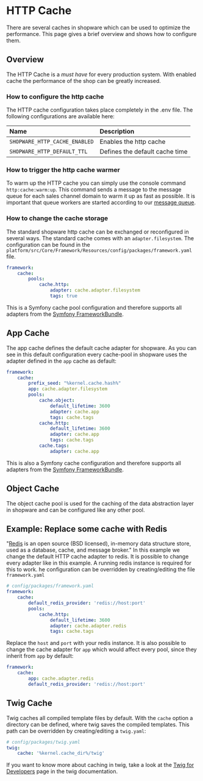 # HTTP Cache

There are several caches in shopware which can be used to optimize the performance. This page gives a brief overview and shows how to configure them.

## Overview

The HTTP Cache is a _must have_ for every production system. With enabled cache the performance of the shop can be greatly increased.

### How to configure the http cache

The HTTP cache configuration takes place completely in the .env file. The following configurations are available here:

| Name | Description |
| :--- | :--- |
| `SHOPWARE_HTTP_CACHE_ENABLED` | Enables the http cache |
| `SHOPWARE_HTTP_DEFAULT_TTL` | Defines the default cache time |

### How to trigger the http cache warmer

To warm up the HTTP cache you can simply use the console command `http:cache:warm:up`. This command sends a message to the message queue for each sales channel domain to warm it up as fast as possible. It is important that queue workers are started according to our [message queue](message-queue.md).

### How to change the cache storage

The standard shopware http cache can be exchanged or reconfigured in several ways. The standard cache comes with an `adapter.filesystem`. The configuration can be found in the `platform/src/Core/Framework/Resources/config/packages/framework.yaml` file.

```yaml
framework:
    cache:
        pools:
            cache.http:
                adapter: cache.adapter.filesystem
                tags: true
```

This is a Symfony cache pool configuration and therefore supports all adapters from the [Symfony FrameworkBundle](https://symfony.com/doc/current/cache.html#configuring-cache-with-frameworkbundle).

## App Cache

The app cache defines the default cache adapter for shopware. As you can see in this default configuration every cache-pool in shopware uses the adapter defined in the `app` cache as default:

```yaml
framework:
    cache:
        prefix_seed: "%kernel.cache.hash%"
        app: cache.adapter.filesystem
        pools:
            cache.object:
                default_lifetime: 3600
                adapter: cache.app
                tags: cache.tags
            cache.http:
                default_lifetime: 3600
                adapter: cache.app
                tags: cache.tags
            cache.tags:
                adapter: cache.app
```

This is also a Symfony cache configuration and therefore supports all adapters from the [Symfony FrameworkBundle](https://symfony.com/doc/current/cache.html#configuring-cache-with-frameworkbundle).

## Object Cache

The object cache pool is used for the caching of the data abstraction layer in shopware and can be configured like any other pool.

## Example: Replace some cache with Redis

"[Redis](https://redis.io/) is an open source \(BSD licensed\), in-memory data structure store, used as a database, cache, and message broker." In this example we change the default HTTP cache adapter to redis. It is possible to change every adapter like in this example. A running redis instance is required for this to work. he configuration can be overridden by creating/editing the file `framework.yaml`

```yaml
# config/packages/framework.yaml
framework:
    cache:
        default_redis_provider: 'redis://host:port'
        pools:
            cache.http:
                default_lifetime: 3600
                adapter: cache.adapter.redis
                tags: cache.tags
```

Replace the `host` and `port` with your redis instance. It is also possible to change the cache adapter for `app` which would affect every pool, since they inherit from `app` by default:

```yaml
framework:
    cache:
        app: cache.adapter.redis
        default_redis_provider: 'redis://host:port'
```

## Twig Cache

Twig caches all compiled template files by default. With the `cache` option a directory can be defined, where twig saves the compiled templates. This path can be overridden by creating/editing a `twig.yaml`:

```yaml
# config/packages/twig.yaml
twig:
    cache: '%kernel.cache_dir%/twig'
```

If you want to know more about caching in twig, take a look at the [Twig for Developers](https://twig.symfony.com/doc/3.x/api.html#) page in the twig documentation.

